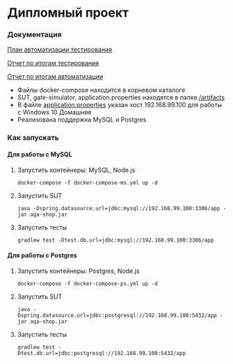 # Дипломный проект

### Документация

[План автоматизации тестирования](https://github.com/falkona/qa-diploma/blob/master/docs/Plan.md)

[Отчет по итогам тестирования](https://github.com/falkona/qa-diploma/blob/master/docs/Report.md)

[Отчет по итогам автоматизации](https://github.com/falkona/qa-diploma/blob/master/docs/Summary.md)


* Файлы docker-compose находится в корневом каталоге
* SUT, gate-simulator, application.properties находятся в папке [/artifacts](https://github.com/falkona/qa-diploma/tree/master/artifacts)
* В файле [application.properties](https://github.com/falkona/qa-diploma/blob/master/artifacts/application.properties) указан хост 192.168.99.100 для работы с Windows 10 Домашняя
* Реализована поддержка MySQL и Postgres

### Как запускать

#### Для работы с MySQL
1. Запустить контейнеры: MySQL, Node.js
    ```
    docker-compose -f docker-compose-ms.yml up -d 
    ```

2. Запустить SUT
    ```
    java -Dspring.datasource.url=jdbc:mysql://192.168.99.100:3306/app -jar aqa-shop.jar
    ```

3. Запустить тесты
    ```
    gradlew test -Dtest.db.url=jdbc:mysql://192.168.99.100:3306/app
    ```
   
#### Для работы с Postgres
1. Запустить контейнеры: Postgres, Node.js
    ```
    docker-compose -f docker-compose-ps.yml up -d  
    ```

2. Запустить SUT
    ```
    java -Dspring.datasource.url=jdbc:postgresql://192.168.99.100:5432/app -jar aqa-shop.jar
    ```

3. Запустить тесты
    ```
    gradlew test -Dtest.db.url=jdbc:postgresql://192.168.99.100:5432/app
    ```
   
